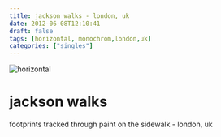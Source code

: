 ```yaml
---
title: jackson walks - london, uk
date: 2012-06-08T12:10:41
draft: false
tags: [horizontal, monochrom,london,uk]
categories: ["singles"]
---
```

![horizontal](/p/sbr-20120608-0317.jpg)
<!--more-->
# jackson walks
footprints tracked through paint on the sidewalk - london, uk
